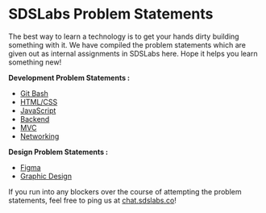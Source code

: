 # SDSLabs Problem Statements

The best way to learn a technology is to get your hands dirty building something with it. We have compiled the problem statements which are given out as internal assignments in SDSLabs here. Hope it helps you learn something new!

**Development Problem Statements :**

* [Git Bash](https://github.com/sdslabs/Problem-Statements/blob/main/Git.md)
* [HTML/CSS](https://github.com/sdslabs/Problem-Statements/blob/main/HTMLCSS.md)
* [JavaScript](https://github.com/sdslabs/Problem-Statements/blob/main/JavaScript.md)
* [Backend](https://github.com/sdslabs/Problem-Statements/blob/main/Backend.md)
* [MVC](https://github.com/sdslabs/Problem-Statements/blob/main/MVC.md)
* [Networking](https://github.com/sdslabs/Problem-Statements/blob/main/Networking.md)

**Design Problem Statements :**

* [Figma](https://www.notion.so/Figma-Assignment-bee0923dc3f54a75b06cd8d3fc40d201)
* [Graphic Design](https://github.com/sdslabs/Problem-Statements/blob/main/graphic-design.md)

If you run into any blockers over the course of attempting the problem statements, feel free to ping us at [chat.sdslabs.co](https://chat.sdslabs.co/)!

